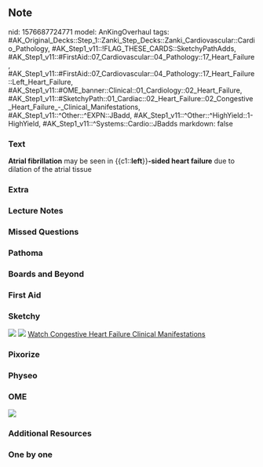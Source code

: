 ## Note
nid: 1576687724771
model: AnKingOverhaul
tags: #AK_Original_Decks::Step_1::Zanki_Step_Decks::Zanki_Cardiovascular::Cardio_Pathology, #AK_Step1_v11::!FLAG_THESE_CARDS::SketchyPathAdds, #AK_Step1_v11::#FirstAid::07_Cardiovascular::04_Pathology::17_Heart_Failure, #AK_Step1_v11::#FirstAid::07_Cardiovascular::04_Pathology::17_Heart_Failure::Left_Heart_Failure, #AK_Step1_v11::#OME_banner::Clinical::01_Cardiology::02_Heart_Failure, #AK_Step1_v11::#SketchyPath::01_Cardiac::02_Heart_Failure::02_Congestive_Heart_Failure_-_Clinical_Manifestations, #AK_Step1_v11::^Other::^EXPN::JBadd, #AK_Step1_v11::^Other::^HighYield::1-HighYield, #AK_Step1_v11::^Systems::Cardio::JBadds
markdown: false

### Text
<b>Atrial fibrillation</b> may be seen in
{{c1::<b>left</b>}}<b>-sided heart failure</b> due to dilation of
the atrial tissue

### Extra


### Lecture Notes


### Missed Questions


### Pathoma


### Boards and Beyond


### First Aid


### Sketchy
<img src="SketchyMedical-2019-12-17%2021-24-26_1566160514431.jpg"
class="resizer"> <img src=
"Zoverall%20picture%20(22)_1566160514431.jpg" class="resizer">
<a href=
"https://dashboard.sketchy.com/study/medical/courses/medical-pathophysiology/units/medical-pathophysiology-cardiac/videos/medical-pathophysiology-cardiac-heart-failure-congestive-heart-failure-clinical-manifestations?utm_source=anki&utm_medium=partnership&utm_campaign=february_update&utm_content=medical">
Watch Congestive Heart Failure Clinical Manifestations</a>

### Pixorize


### Physeo


### OME
<div class="ome-widget">
  <a href=
  "https://onlinemeded.org/spa/cardiology/heart-failure/acquire?ref=anki">
  <img src="_OME_AnkiFlashcards_Lesson_2.png"></a>
</div>

### Additional Resources


### One by one

